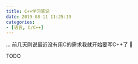 ```yaml
---
title: C++学习笔记
date: 2019-08-11 11:25:19
categories:
- [语言, C/C++]
---
```


... 前几天刚说最近没有用C的需求我就开始要写C++了 🤦

TODO

